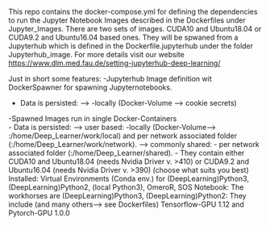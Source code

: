 This repo contains the docker-compose.yml for defining the dependencies to run the Jupyter Notebook Images described in the Dockerfiles under Jupyter_Images.
There are two sets of images. CUDA10 and Ubuntu18.04 or CUDA9.2 and Ubuntu16.04 based ones.
They will be spwaned from a Jupyterhub which is defined in the Dockerfile.jupyterhub under the folder Jupyterhub_image.
For more details visit our website https://www.dlm.med.fau.de/setting-jupyterhub-deep-learning/

Just in short some features:
-Jupyterhub Image definition wit DockerSpawner for spawning Jupyternotebooks.
   - Data is persisted:
     --> -locally (Docker-Volume --> cookie secrets) 
         
 -Spawned Images run in single Docker-Containers        
    - Data is persisted:
     --> user based:
         -locally (Docker-Volume--> :/home/Deep_Learner/work/local) and per network associated folder       
          (:/home/Deep_Learner/work/network).
      --> commonly shared:
         - per network associated folder (:/home/Deep_Learner/shared).
     - They contain either CUDA10 and Ubuntu18.04 (needs Nvidia Driver v. >410) or CUDA9.2 and Ubuntu16.04 (needs Nvidia Driver 
       v. >390) (choose what suits you best)
       Installed:
       Virtual Environments (Conda env.) for (DeepLearning)Python3, (DeepLearning)Python2, (local Python3), OmeroR, SOS 
       Notebook:
         The workhorses are (DeepLearning)Python3, (DeepLearning)Python2:
         They include (and many others--> see Dockerfiles)
           Tensorflow-GPU 1.12 and
           Pytorch-GPU 1.0.0
       
        

